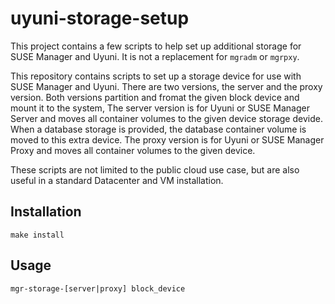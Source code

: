 # uyuni-storage-setup

This project contains a few scripts to help set up additional storage
for SUSE Manager and Uyuni.
It is not a replacement for `mgradm` or `mgrpxy`.

This repository contains scripts to set up a storage device for use with
SUSE Manager and Uyuni. There are two versions, the server and the proxy
version. Both versions partition and fromat the given block device and
mount it to the system, The server version is for Uyuni or SUSE Manager Server
and moves all container volumes to the given device storage devide.
When a database storage is provided, the database container volume is moved
to this extra device.
The proxy version is for Uyuni or SUSE Manager Proxy and moves all container
volumes to the given device.

These scripts are not limited to the public cloud use case, but are also
useful in a standard Datacenter and VM installation.

## Installation
```
make install
```

## Usage

```
mgr-storage-[server|proxy] block_device
```

